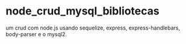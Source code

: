 # node_crud_mysql_bibliotecas
 um crud com node.js usando sequelize, express, express-handlebars, body-parser e o mysql2.
